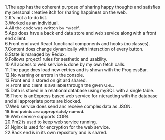 1.The app has the coherent purpose of sharing happy thoughts and satisfies my personal creative itch for sharing happiness on the web.<br />
2.It's not a to-do list.<br />
3.Worked as an individual.<br />
4.All the code was written by myself.<br />
5.App does have a back end data store and web service along with a front end client.<br />
6.Front end used React functional components and hooks (no classes).<br />
7.Content does change dynamically with interaction of every button.<br />
8.State is managed by Redux.<br />
9.Follows project1 rules for aesthetic and usability.<br />
10.All access to web service is done by my own fetch calls.<br />
11.The page does load new entries and is shown with the ProgressBar.<br />
12.No warning or errors in the console.<br />
13.Front end is stored on git and shared.<br />
14.Front end client is available through the given URL.<br />
15.Data is stored in a relational database using mySQL with a single table.<br />
16.There is an Express based web service for interacting with the database and all appropriate ports are blocked.<br />
17.Web service does send and receive complex data as JSON.<br />
18.End points are appropriately named.<br />
19.Web service supports CORS.<br />
20.Pm2 is used to keep web service running.<br />
21.Nginx is used for encryption for the web service.<br />
22.Back end is in its own repository and is shared.<br />

